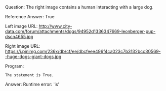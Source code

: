 Question: The right image contains a human interacting with a large dog.

Reference Answer: True

Left image URL: http://www.city-data.com/forum/attachments/dogs/94952d1336347669-leonberger-pup-dscn4655.jpg

Right image URL: https://i.pinimg.com/236x/db/cf/ee/dbcfeee496f4ca023c7b3132bcc30569--huge-dogs-giant-dogs.jpg

Program:

```
The statement is True.
```
Answer: Runtime error: 'is'

